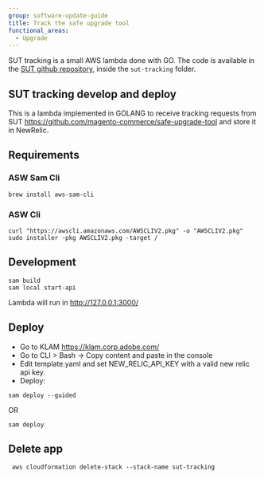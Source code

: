 ```yaml
---
group: software-update-guide
title: Track the safe upgrade tool
functional_areas:
  - Upgrade
---
```


SUT tracking is a small AWS lambda done with GO. The code is available in the [SUT github repository](https://github.com/magento-commerce/safe-upgrade-tool), inside the `sut-tracking` folder.

## SUT tracking develop and deploy

This is a lambda implemented in GOLANG to receive tracking requests from SUT https://github.com/magento-commerce/safe-upgrade-tool and store it in NewRelic.

## Requirements
### ASW Sam Cli
```
brew install aws-sam-cli
```
### ASW Cli
```
curl "https://awscli.amazonaws.com/AWSCLIV2.pkg" -o "AWSCLIV2.pkg"
sudo installer -pkg AWSCLIV2.pkg -target /
```
## Development
```
sam build
sam local start-api
```
Lambda will run in http://127.0.0.1:3000/ 

## Deploy
- Go to KLAM https://klam.corp.adobe.com/ 
- Go to CLI > Bash -> Copy content and paste in the console
- Edit template.yaml and set NEW_RELIC_API_KEY with a valid new relic api key.
- Deploy:
```
sam deploy --guided
```
OR
```
sam deploy
```

## Delete app
```
 aws cloudformation delete-stack --stack-name sut-tracking
```
